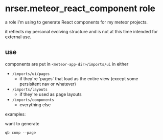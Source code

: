 # nrser.meteor_react_component role #

a role i'm using to generate React components for my meteor projects.

it reflects my personal evolving structure and is not at this time intended for external use.

## use ##

components are put in `<meteor-app-dir>/imports/ui` in either

-   `/imports/ui/pages`
    -   if they're 'pages' that load as the entire view (except some persisitent nav or whatever)
-   `/imports/layouts`
    - if they're used as page layouts
-   `/imports/components`
    -   everything else


examples:

want to generate 

    qb comp --page 
